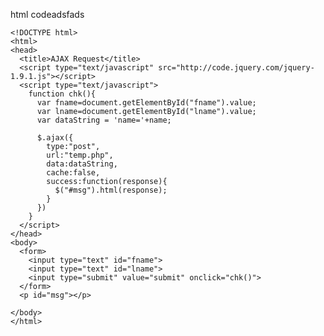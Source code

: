html codeadsfads

    <!DOCTYPE html>
    <html>
    <head>
      <title>AJAX Request</title>
      <script type="text/javascript" src="http://code.jquery.com/jquery-1.9.1.js"></script>
      <script type="text/javascript">
        function chk(){
          var fname=document.getElementById("fname").value;
          var lname=document.getElementById("lname").value;
          var dataString = 'name='+name;

          $.ajax({
            type:"post",
            url:"temp.php",
            data:dataString,
            cache:false,
            success:function(response){
              $("#msg").html(response);
            }
          })
        }
      </script>
    </head>
    <body>
      <form>
        <input type="text" id="fname">
        <input type="text" id="lname">
        <input type="submit" value="submit" onclick="chk()">
      </form>
      <p id="msg"></p>

    </body>
    </html>
